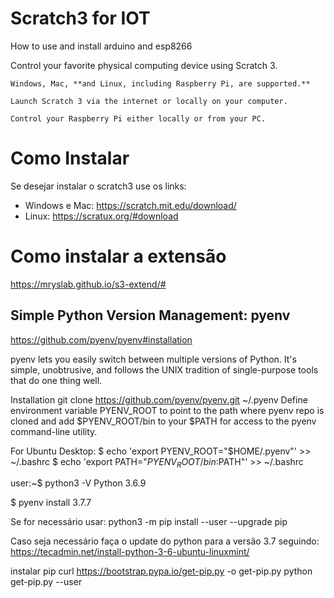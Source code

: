 # Scratch3 for IOT
How to use and install arduino and esp8266

Control your favorite physical computing device using Scratch 3.


    Windows, Mac, **and Linux, including Raspberry Pi, are supported.**

    Launch Scratch 3 via the internet or locally on your computer.

    Control your Raspberry Pi either locally or from your PC.


# Como Instalar
Se desejar instalar o scratch3 use os links: 
- Windows e Mac: https://scratch.mit.edu/download/
- Linux: https://scratux.org/#download

# Como instalar a extensão
https://mryslab.github.io/s3-extend/#



## Simple Python Version Management: pyenv
https://github.com/pyenv/pyenv#installation

pyenv lets you easily switch between multiple versions of Python. It's simple, unobtrusive, and follows the UNIX tradition of single-purpose tools that do one thing well.

Installation
git clone https://github.com/pyenv/pyenv.git ~/.pyenv
Define environment variable PYENV_ROOT to point to the path where pyenv repo is cloned and add $PYENV_ROOT/bin to your $PATH for access to the pyenv command-line utility.

For Ubuntu Desktop:
$ echo 'export PYENV_ROOT="$HOME/.pyenv"' >> ~/.bashrc
$ echo 'export PATH="$PYENV_ROOT/bin:$PATH"' >> ~/.bashrc

user:~$ python3 -V
Python 3.6.9

$ pyenv install 3.7.7

Se for necessário usar:
python3 -m pip install --user --upgrade pip

Caso seja necessário faça o update do python para a versão 3.7 seguindo:
https://tecadmin.net/install-python-3-6-ubuntu-linuxmint/

instalar pip 
curl https://bootstrap.pypa.io/get-pip.py -o get-pip.py
python get-pip.py --user

